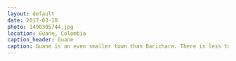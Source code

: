 ```yaml
---
layout: default
date: 2017-03-10
photo: 1490305744.jpg
location: Guane, Colombia
caption_header: Guane
caption: Guane is an even smaller town than Barichara. There is less tourism, less money, less everything there but that also makes the charm of the town!
---
```

